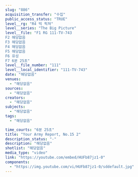 ```yaml
---
slug: "886"
acquisition_transfer: "수집"
public_access_status: "TRUE"
level__rg: "R4 빅 픽쳐"
level__series: "The Big Picture"
level__file: "F1 RG 111-TV-743
F2 해당없음
F3 해당없음
F4 해당없음
F5 해당없음
F6 유성
F7 6분 25초"
level__file_number: "111"
level__local_identifier: "111-TV-743"
date: "해당없음"
venues: 
  - "해당없음"
sources: 
  - "해당없음"
creators: 
  - "해당없음"
subjects: 
  - "해당없음"
tags: 
  - "해당없음"

time_courts: "6분 25초"
title: "Your Army Report, No.15 2"
description_status: "-"
description: "해당없음"
shotlist: "해당없음"
media_type: "video"
link: "https://youtube.com/embed/HUFb87jz1-0"
components: 
  - "https://img.youtube.com/vi/HUFb87jz1-0/sddefault.jpg"
---
```

